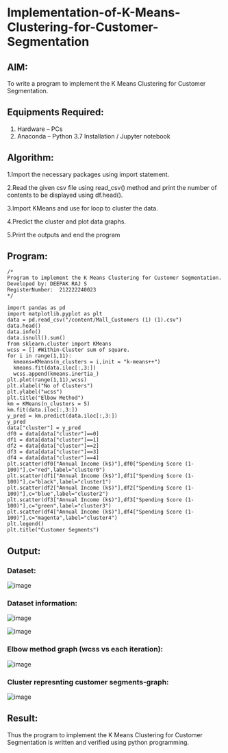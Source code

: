 # Implementation-of-K-Means-Clustering-for-Customer-Segmentation

## AIM:
To write a program to implement the K Means Clustering for Customer Segmentation.

## Equipments Required:
1. Hardware – PCs
2. Anaconda – Python 3.7 Installation / Jupyter notebook

## Algorithm:

1.Import the necessary packages using import statement.

2.Read the given csv file using read_csv() method and print the number of contents to be displayed using df.head().

3.Import KMeans and use for loop to cluster the data.

4.Predict the cluster and plot data graphs.

5.Print the outputs and end the program

## Program:
```
/*
Program to implement the K Means Clustering for Customer Segmentation.
Developed by: DEEPAK RAJ S
RegisterNumber:  212222240023
*/

import pandas as pd
import matplotlib.pyplot as plt
data = pd.read_csv("/content/Mall_Customers (1) (1).csv")
data.head()
data.info()
data.isnull().sum()
from sklearn.cluster import KMeans
wcss = [] #Within-Cluster sum of square.
for i in range(1,11):
  kmeans=KMeans(n_clusters = i,init = "k-means++")
  kmeans.fit(data.iloc[:,3:])
  wcss.append(kmeans.inertia_)
plt.plot(range(1,11),wcss)
plt.xlabel("No of Clusters")
plt.ylabel("wcss")
plt.title("Elbow Method")
km = KMeans(n_clusters = 5)
km.fit(data.iloc[:,3:])
y_pred = km.predict(data.iloc[:,3:])
y_pred
data["cluster"] = y_pred
df0 = data[data["cluster"]==0]
df1 = data[data["cluster"]==1]
df2 = data[data["cluster"]==2]
df3 = data[data["cluster"]==3]
df4 = data[data["cluster"]==4]
plt.scatter(df0["Annual Income (k$)"],df0["Spending Score (1-100)"],c="red",label="cluster0")
plt.scatter(df1["Annual Income (k$)"],df1["Spending Score (1-100)"],c="black",label="cluster1")
plt.scatter(df2["Annual Income (k$)"],df2["Spending Score (1-100)"],c="blue",label="cluster2")
plt.scatter(df3["Annual Income (k$)"],df3["Spending Score (1-100)"],c="green",label="cluster3")
plt.scatter(df4["Annual Income (k$)"],df4["Spending Score (1-100)"],c="magenta",label="cluster4")
plt.legend()
plt.title("Customer Segments")

```

## Output:
### Dataset:
![image](https://github.com/Ashwinkumar-03/Implementation-of-K-Means-Clustering-for-Customer-Segmentation/assets/118663725/5071bb28-08a0-45e5-8fab-de26f6cedd80)

### Dataset information:
![image](https://github.com/Ashwinkumar-03/Implementation-of-K-Means-Clustering-for-Customer-Segmentation/assets/118663725/60f54570-1e72-4898-a00e-b944a5e8d75a)

![image](https://github.com/Ashwinkumar-03/Implementation-of-K-Means-Clustering-for-Customer-Segmentation/assets/118663725/1477e07a-de78-4b44-9616-273b856800e3)

### Elbow method graph (wcss vs each iteration):
![image](https://github.com/Ashwinkumar-03/Implementation-of-K-Means-Clustering-for-Customer-Segmentation/assets/118663725/342a2a16-f788-4898-9b5c-78964fa253ee)

### Cluster represnting customer segments-graph:
![image](https://github.com/Ashwinkumar-03/Implementation-of-K-Means-Clustering-for-Customer-Segmentation/assets/118663725/c2a6059b-e83c-47db-941b-bb3e4e32d563)

## Result:
Thus the program to implement the K Means Clustering for Customer Segmentation is written and verified using python programming.
